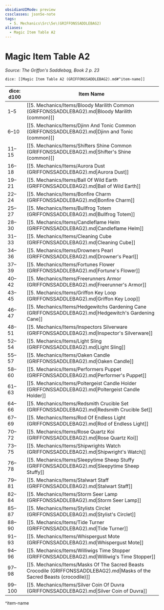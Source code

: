 ```yaml
---
obsidianUIMode: preview
cssclasses: json5e-note
tags:
  - 5. Mechanics\Src\5e\(GRIFFONSSADDLEBAG2)
aliases:
  - Magic Item Table A2
---
```

# Magic Item Table A2
*Source: The Griffon's Saddlebag, Book 2 p. 23* 

`dice: [[Magic Item Table A2 (GRIFFONSSADDLEBAG2).md#^item-name]]`

| dice: d100 | Item Name |
|------------|-----------|
| 1–5 | [[5. Mechanics/Items/Bloody Marilith Common (GRIFFONSSADDLEBAG2).md\|Bloody Marilith (common)]] |
| 6–10 | [[5. Mechanics/Items/Djinn And Tonic Common (GRIFFONSSADDLEBAG2).md\|Djinn and Tonic (common)]] |
| 11–15 | [[5. Mechanics/Items/Shifters Shine Common (GRIFFONSSADDLEBAG2).md\|Shifter's Shine (common)]] |
| 16–18 | [[5. Mechanics/Items/Aurora Dust (GRIFFONSSADDLEBAG2).md\|Aurora Dust]] |
| 19–21 | [[5. Mechanics/Items/Ball Of Wild Earth (GRIFFONSSADDLEBAG2).md\|Ball of Wild Earth]] |
| 22–24 | [[5. Mechanics/Items/Bonfire Charm (GRIFFONSSADDLEBAG2).md\|Bonfire Charm]] |
| 25–27 | [[5. Mechanics/Items/Bullfrog Totem (GRIFFONSSADDLEBAG2).md\|Bullfrog Totem]] |
| 28–30 | [[5. Mechanics/Items/Candleflame Helm (GRIFFONSSADDLEBAG2).md\|Candleflame Helm]] |
| 31–33 | [[5. Mechanics/Items/Cleaning Cube (GRIFFONSSADDLEBAG2).md\|Cleaning Cube]] |
| 34–36 | [[5. Mechanics/Items/Drowners Pearl (GRIFFONSSADDLEBAG2).md\|Drowner's Pearl]] |
| 37–39 | [[5. Mechanics/Items/Fortunes Flower (GRIFFONSSADDLEBAG2).md\|Fortune's Flower]] |
| 40–42 | [[5. Mechanics/Items/Freerunners Armor (GRIFFONSSADDLEBAG2).md\|Freerunner's Armor]] |
| 43–45 | [[5. Mechanics/Items/Griffon Key Loop (GRIFFONSSADDLEBAG2).md\|Griffon Key Loop]] |
| 46–47 | [[5. Mechanics/Items/Hedgewitchs Gardening Cane (GRIFFONSSADDLEBAG2).md\|Hedgewitch's Gardening Cane]] |
| 48–51 | [[5. Mechanics/Items/Inspectors Silverware (GRIFFONSSADDLEBAG2).md\|Inspector's Silverware]] |
| 52–54 | [[5. Mechanics/Items/Light Sling (GRIFFONSSADDLEBAG2).md\|Light Sling]] |
| 55–57 | [[5. Mechanics/Items/Oaken Candle (GRIFFONSSADDLEBAG2).md\|Oaken Candle]] |
| 58–60 | [[5. Mechanics/Items/Performers Puppet (GRIFFONSSADDLEBAG2).md\|Performer's Puppet]] |
| 61–63 | [[5. Mechanics/Items/Poltergeist Candle Holder (GRIFFONSSADDLEBAG2).md\|Poltergeist Candle Holder]] |
| 64–66 | [[5. Mechanics/Items/Redsmith Crucible Set (GRIFFONSSADDLEBAG2).md\|Redsmith Crucible Set]] |
| 67–69 | [[5. Mechanics/Items/Rod Of Endless Light (GRIFFONSSADDLEBAG2).md\|Rod of Endless Light]] |
| 70–72 | [[5. Mechanics/Items/Rose Quartz Koi (GRIFFONSSADDLEBAG2).md\|Rose Quartz Koi]] |
| 73–75 | [[5. Mechanics/Items/Shipwrights Watch (GRIFFONSSADDLEBAG2).md\|Shipwright's Watch]] |
| 76–78 | [[5. Mechanics/Items/Sleepytime Sheep Stuffy (GRIFFONSSADDLEBAG2).md\|Sleepytime Sheep Stuffy]] |
| 79–81 | [[5. Mechanics/Items/Stalwart Staff (GRIFFONSSADDLEBAG2).md\|Stalwart Staff]] |
| 82–84 | [[5. Mechanics/Items/Storm Seer Lamp (GRIFFONSSADDLEBAG2).md\|Storm Seer Lamp]] |
| 85–87 | [[5. Mechanics/Items/Stylists Circlet (GRIFFONSSADDLEBAG2).md\|Stylist's Circlet]] |
| 88–90 | [[5. Mechanics/Items/Tide Turner (GRIFFONSSADDLEBAG2).md\|Tide Turner]] |
| 91–93 | [[5. Mechanics/Items/Whispergust Mote (GRIFFONSSADDLEBAG2).md\|Whispergust Mote]] |
| 94–96 | [[5. Mechanics/Items/Williwigs Time Stopper (GRIFFONSSADDLEBAG2).md\|Williwig's Time Stopper]] |
| 97–98 | [[5. Mechanics/Items/Masks Of The Sacred Beasts Crocodile (GRIFFONSSADDLEBAG2).md\|Masks of the Sacred Beasts (crocodile)]] |
| 99–100 | [[5. Mechanics/Items/Silver Coin Of Duvra (GRIFFONSSADDLEBAG2).md\|Silver Coin of Duvra]] |
^item-name
